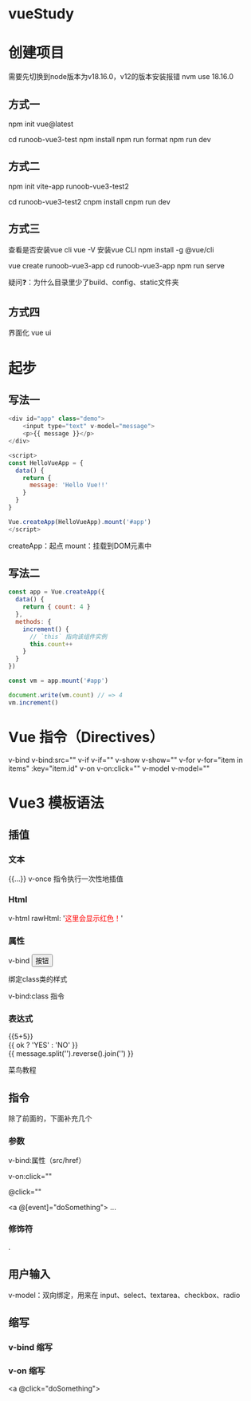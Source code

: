 # vueStudy

# 创建项目

需要先切换到node版本为v18.16.0，v12的版本安装报错
nvm use 18.16.0

## 方式一

npm init vue@latest

cd runoob-vue3-test
npm install
npm run format
npm run dev

## 方式二

npm init vite-app runoob-vue3-test2

cd runoob-vue3-test2
cnpm install
cnpm run dev

## 方式三

查看是否安装vue cli
vue -V
安装vue CLI
npm install -g @vue/cli

vue create runoob-vue3-app
cd runoob-vue3-app
npm run serve

疑问❓：为什么目录里少了build、config、static文件夹

## 方式四

界面化
vue ui

# 起步

## 写法一
```javascript
<div id="app" class="demo">
    <input type="text" v-model="message">
    <p>{{ message }}</p>
</div>

<script>
const HelloVueApp = {
  data() {
    return {
      message: 'Hello Vue!!'
    }
  }
}

Vue.createApp(HelloVueApp).mount('#app')
</script>
```

createApp：起点
mount：挂载到DOM元素中

## 写法二
```javascript
const app = Vue.createApp({
  data() {
    return { count: 4 }
  },
  methods: {
    increment() {
      // `this` 指向该组件实例
      this.count++
    }
  }
})

const vm = app.mount('#app')

document.write(vm.count) // => 4
vm.increment()
```

# Vue 指令（Directives）

v-bind    v-bind:src=""
v-if	    v-if=""
v-show	  v-show=""
v-for	    v-for="item in items" :key="item.id"
v-on	      v-on:click=""
v-model	    v-model=""

# Vue3 模板语法

## 插值

### 文本
{{...}}
v-once 指令执行一次性地插值

### Html
v-html
<span v-html="rawHtml"></span>
rawHtml: '<span style="color: red">这里会显示红色！</span>'

### 属性
v-bind 
<button v-bind:disabled="isButtonDisabled">按钮</button>

绑定class类的样式
<div v-bind:class="{'class1': use}">
  v-bind:class 指令
</div>

### 表达式
{{5+5}}<br>
{{ ok ? 'YES' : 'NO' }}<br>
{{ message.split('').reverse().join('') }}
<div v-bind:id="'list-' + id">菜鸟教程</div>


## 指令
除了前面的，下面补充几个

### 参数
v-bind:属性（src/href）

<!-- 完整语法 -->
v-on:click=""

<!-- 缩写 -->
@click=""

<!-- 动态参数的缩写 (2.6.0+) -->
<a @[event]="doSomething"> ... </a>

### 修饰符
.
<form v-on:submit.prevent="onSubmit"></form>

## 用户输入
v-model：双向绑定，用来在 input、select、textarea、checkbox、radio

## 缩写

### v-bind 缩写
<!-- 完整语法 -->
<a v-bind:href="url"></a>
<!-- 缩写 -->
<a :href="url"></a>

### v-on 缩写
<!-- 完整语法 -->
<a v-on:click="doSomething"></a>
<!-- 缩写 -->
<a @click="doSomething"></a>




